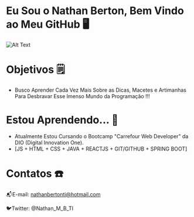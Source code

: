 # Eu Sou o Nathan Berton, Bem Vindo ao Meu GitHub 🖥️
![Alt Text](https://storage.googleapis.com/duckly-blog/2021/03/gitduck-vs-code-extensions-animation-opt.gif)
# Objetivos 🗒️

 - Busco Aprender Cada Vez Mais Sobre as Dicas, Macetes e Artimanhas Para Desbravar Esse Imenso Mundo da Programação !!!

# Estou Aprendendo... 📖
 - Atualmente Estou Cursando o Bootcamp "Carrefour Web Developer" da DIO (Digital Innovation One).  
 - [JS + HTML + CSS + JAVA + REACTJS + GIT/GITHUB + SPRING BOOT]

# Contatos ☎️

📬E-mail: nathanbertonti@hotmail.com

🐦Twitter: @Nathan_M_B_TI
